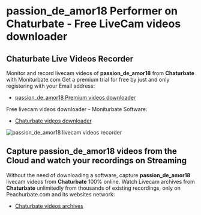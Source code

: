 # passion_de_amor18 Performer on Chaturbate - Free LiveCam videos downloader

## Chaturbate Live Videos Recorder

Monitor and record livecam videos of **passion_de_amor18** from **Chaturbate** with Moniturbate.com
Get a premium trial for free by just and only registering with your Email address:
* [passion_de_amor18 Premium videos downloader](https://moniturbate.com/request-demo-licence-key.html)

Free livecam videos downloader - Moniturbate Software:
* [Chaturbate videos downloader](https://moniturbate.com/moniturbate-download-software.html)

![passion_de_amor18 livecam videos recorder](https://peachurnet.com/templates/moniturbate-software.png)


## Capture passion_de_amor18 videos from the Cloud and watch your recordings on Streaming

Without the need of downloading a software, capture **passion_de_amor18** livecam videos from **Chaturbate** 100% online.
Watch Livecam archives from **Chaturbate** unlimitedly from thousands of existing recordings, only on Peachurbate.com and its websites network:
* [Chaturbate videos archives](https://peachurnet.com/)